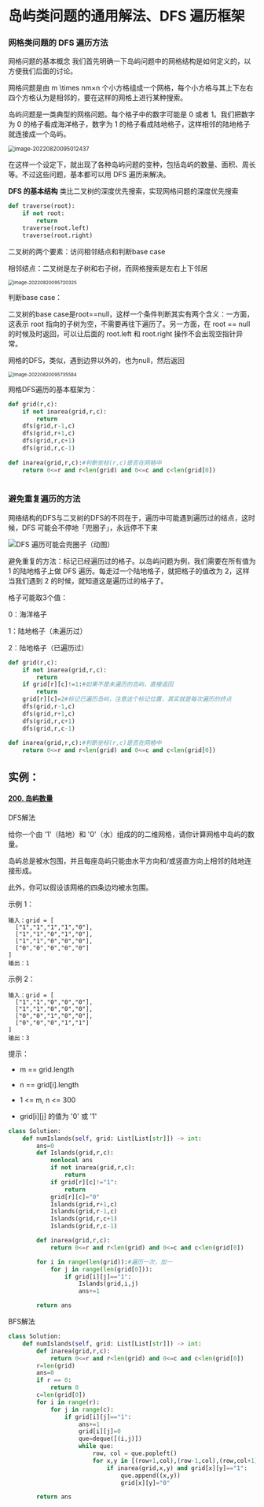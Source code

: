 # 岛屿类问题的通用解法、DFS 遍历框架

### 网格类问题的 DFS 遍历方法

网格问题的基本概念
我们首先明确一下岛屿问题中的网格结构是如何定义的，以方便我们后面的讨论。

网格问题是由 m \times nm×n 个小方格组成一个网格，每个小方格与其上下左右四个方格认为是相邻的，要在这样的网格上进行某种搜索。

岛屿问题是一类典型的网格问题。每个格子中的数字可能是 0 或者 1。我们把数字为 0 的格子看成海洋格子，数字为 1 的格子看成陆地格子，这样相邻的陆地格子就连接成一个岛屿。

<img src="../../assets/image-20220820095012437.png" alt="image-20220820095012437" style="zoom: 80%;" />

在这样一个设定下，就出现了各种岛屿问题的变种，包括岛屿的数量、面积、周长等。不过这些问题，基本都可以用 DFS 遍历来解决。

**DFS 的基本结构**
类比二叉树的深度优先搜索，实现网格问题的深度优先搜索

```python
def traverse(root):
    if not root:
        return
    traverse(root.left)
    traverse(root.right)
```

二叉树的两个要素：访问相邻结点和判断base case

相邻结点：二叉树是左子树和右子树，而网格搜索是左右上下邻居

<img src="../../assets/image-20220820095720325.png" alt="image-20220820095720325" style="zoom:67%;" />

判断base case：

二叉树的base case是root==null，这样一个条件判断其实有两个含义：一方面，这表示 root 指向的子树为空，不需要再往下遍历了。另一方面，在 root == null 的时候及时返回，可以让后面的 root.left 和 root.right 操作不会出现空指针异常。

网格的DFS，类似，遇到边界以外的，也为null，然后返回

<img src="../../assets/image-20220820095735584.png" alt="image-20220820095735584" style="zoom:67%;" />

网格DFS遍历的基本框架为：

```python
def grid(r,c):
    if not inarea(grid,r,c):
        return
    dfs(grid,r-1,c)
    dfs(grid,r+1,c)
    dfs(grid,r,c+1)
    dfs(grid,r,c-1)
    
def inarea(grid,r,c):#判断坐标(r,c)是否在网格中
    return 0<=r and r<len(grid) and 0<=c and c<len(grid[0])
    
```

### 避免重复遍历的方法

网络结构的DFS与二叉树的DFS的不同在于，遍历中可能遇到遍历过的结点，这时候，DFS 可能会不停地「兜圈子」，永远停不下来

![DFS 遍历可能会兜圈子（动图）](https://pic.leetcode-cn.com/7fec64afe8ab72c5df17d6a41a9cc9ba3879f58beec54a8791cbf108b9fd0685.gif)

避免重复的方法：标记已经遍历过的格子。以岛屿问题为例，我们需要在所有值为 1 的陆地格子上做 DFS 遍历。每走过一个陆地格子，就把格子的值改为 2，这样当我们遇到 2 的时候，就知道这是遍历过的格子了。

格子可能取3个值：

0：海洋格子

1：陆地格子（未遍历过）

2：陆地格子（已遍历过）

```python
def grid(r,c):
    if not inarea(grid,r,c):
        return
    if grid[r][c]!=1:#如果不是未遍历的岛屿，直接返回
    	return 
    grid[r][c]=2#标记已遍历岛屿，注意这个标记位置，其实就是每次遍历的终点
    dfs(grid,r-1,c)
    dfs(grid,r+1,c)
    dfs(grid,r,c+1)
    dfs(grid,r,c-1)
    
def inarea(grid,r,c):#判断坐标(r,c)是否在网格中
    return 0<=r and r<len(grid) and 0<=c and c<len(grid[0])
```

## 实例：

#### [200. 岛屿数量](https://leetcode.cn/problems/number-of-islands/)

DFS解法

给你一个由 '1'（陆地）和 '0'（水）组成的的二维网格，请你计算网格中岛屿的数量。

岛屿总是被水包围，并且每座岛屿只能由水平方向和/或竖直方向上相邻的陆地连接形成。

此外，你可以假设该网格的四条边均被水包围。

示例 1：

```
输入：grid = [
  ["1","1","1","1","0"],
  ["1","1","0","1","0"],
  ["1","1","0","0","0"],
  ["0","0","0","0","0"]
]
输出：1
```

示例 2：

```
输入：grid = [
  ["1","1","0","0","0"],
  ["1","1","0","0","0"],
  ["0","0","1","0","0"],
  ["0","0","0","1","1"]
]
输出：3
```


提示：

- m == grid.length

- n == grid[i].length
- 1 <= m, n <= 300
- grid[i][j] 的值为 '0' 或 '1'

```python
class Solution:
    def numIslands(self, grid: List[List[str]]) -> int:
        ans=0
        def Islands(grid,r,c):
            nonlocal ans
            if not inarea(grid,r,c):
                return
            if grid[r][c]!="1":
                return
            grid[r][c]="0"
            Islands(grid,r+1,c)
            Islands(grid,r-1,c)
            Islands(grid,r,c+1)
            Islands(grid,r,c-1)

        def inarea(grid,r,c):
            return 0<=r and r<len(grid) and 0<=c and c<len(grid[0])

        for i in range(len(grid)):#遍历一次，加一
            for j in range(len(grid[0])):
                if grid[i][j]=="1":
                    Islands(grid,i,j)
                    ans+=1

        return ans
```

BFS解法

```python
class Solution:
    def numIslands(self, grid: List[List[str]]) -> int:
        def inarea(grid,r,c):
            return 0<=r and r<len(grid) and 0<=c and c<len(grid[0])
        r=len(grid)
        ans=0
        if r == 0:
            return 0
        c=len(grid[0])
        for i in range(r):
            for j in range(c):
                if grid[i][j]=="1":
                    ans+=1
                    grid[i][j]=0
                    que=deque([(i,j)])
                    while que:
                        row, col = que.popleft()
                        for x,y in [(row+1,col),(row-1,col),(row,col+1),(row,col-1)]:
                            if inarea(grid,x,y) and grid[x][y]=="1":
                                que.append((x,y))
                                grid[x][y]="0"

        return ans
```

